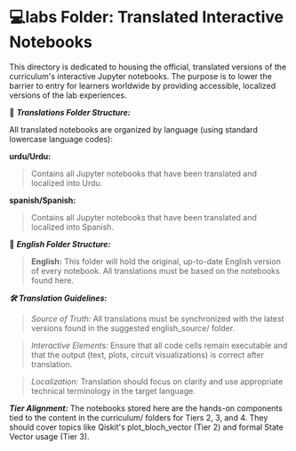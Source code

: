# 💻**labs Folder: Translated Interactive Notebooks**

This directory is dedicated to housing the official, translated versions of the curriculum's interactive Jupyter notebooks. 
The purpose is to lower the barrier to entry for learners worldwide by providing accessible, localized versions of the lab experiences.

📁 ***Translations Folder Structure:***

All translated notebooks are organized by language (using standard lowercase language codes):

**urdu/Urdu:**
>Contains all Jupyter notebooks that have been translated and localized into Urdu.

**spanish/Spanish:**
>Contains all Jupyter notebooks that have been translated and localized into Spanish.


📁 ***English Folder Structure:***

>**English:**
>This folder will hold the original, up-to-date English version of every notebook. All translations must be based on the notebooks found here.

***🛠️ Translation Guidelines:***

>*Source of Truth:* All translations must be synchronized with the latest versions found in the suggested english_source/ folder.

>*Interactive Elements:* Ensure that all code cells remain executable and that the output (text, plots, circuit visualizations) is correct after translation.

>*Localization:* Translation should focus on clarity and use appropriate technical terminology in the target language.


***Tier Alignment:*** The notebooks stored here are the hands-on components tied to the content in the curriculum/ folders for Tiers 2, 3, and 4. They should cover topics like Qiskit's plot_bloch_vector (Tier 2) and formal State Vector usage (Tier 3).
